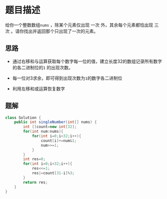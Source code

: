 # 题目描述
给你一个整数数组```nums``` ，除某个元素仅出现 一次 外，其余每个元素都恰出现 三次 。请你找出并返回那个只出现了一次的元素。
## 思路
* 通过右移和与运算获取每个数字每一位的值，建立长度32的数组记录所有数字的各二进制位的```1``` 的出现次数。

* 每一位对3求余，即可得到出现次数为```1```的数字各二进制位

* 利用左移和或运算恢复数字
## 题解
```java
class Solution {
    public int singleNumber(int[] nums) {
        int []count=new int[32];
        for(int num:nums){
            for(int i=0;i<32;i++){
                count[i]+=num&1;
                num>>=1;
            }
        }
        int res=0;
        for(int i=0;i<32;i++){
            res<<=1;
            res|=count[31-i]%3;
        }
        return res;
    }
}
```

